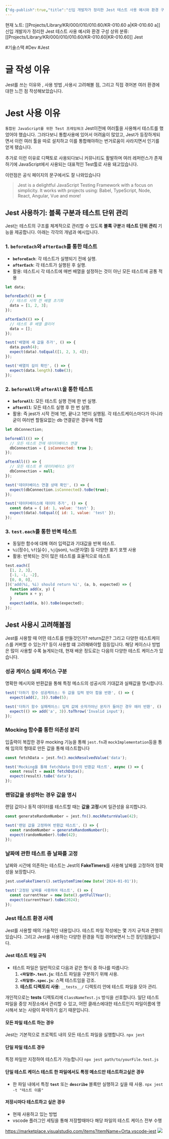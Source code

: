 ```yaml
---
{"dg-publish":true,"title":"신입 개발자가 정리한 Jest 테스트 사용 예시와 환경 구성","description":"Jest의 간단한 사용이유, 테스트 예시, 환경구성 등을 정리해보았습니다.","permalink":"/projects/library/kr/000/010/010-60/kr-010-60-a/","dgPassFrontmatter":true,"noteIcon":"0","created":"2024-11-21T13:40:57.805+09:00","updated":"2025-03-18T11:05:42.740+09:00"}
---
```


현재 노트: [[Projects/Library/KR/000/010/010.60/KR-010.60 a\|KR-010.60 a]] 신입 개발자가 정리한 Jest 테스트 사용 예시와 환경 구성
상위 분류: [[Projects/Library/KR/000/010/010.60/KR-010.60\|KR-010.60]] Jest

#기술스택 #Dev #Jest

# 글 작성 이유
Jest를 쓰는 이유와 , 사용 방법 ,사용시 고려해볼 점, 그리고 직접 겪어본 여러 환경에 대한 느낀 점 작성해보았습니다.


# Jest 사용 이유
`통합된 JavaScript를 위한 Test 프레임워크`
Jest이전에 여러툴을 사용해서 테스트를 했었어야 했습니다. 그러다보니 통합사용에 있어서 어려움이 많았고, Jest가 등장하게되면서 이런 여러 툴을 따로 설치하고 이를 통합해야하는 번거로움이 사라지면서 인기를 얻게 됐습니다.

추가로 이런 이유로 디팩토로 사용되다보니 커뮤니티도 활발하며 여러 레퍼런스가 존재하기에 JavaScript에서 사용되는 대표적인 Test툴로 사용 돼고있습니다.

이런점은 공식 페이지의 문구에서도 잘 나와있습니다
>Jest is a delightful JavaScript Testing Framework with a focus on simplicity.
It works with projects using: Babel, TypeScript, Node, React, Angular, Vue and more!


## Jest 사용하기: 블록 구분과 테스트 단위 관리
Jest는 테스트의 구조를 체계적으로 관리할 수 있도록 **블록 구분**과 **테스트 단위 관리** 기능을 제공합니다. 아래는 각각의 개념과 예시입니다.

### **1. `beforeEach`와 `afterEach`를 통한 테스트**
- **`beforeEach`**: 각 테스트가 실행되기 전에 실행.
- **`afterEach`**: 각 테스트가 실행된 후 실행.
- 활용: 테스트시 각 테스트에 매번 배열을 설정하는 것이 아닌  모든 테스트에 공통 적용
```js
let data;

beforeEach(() => {
  // 테스트 시작 전 배열 초기화
  data = [1, 2, 3];
});

afterEach(() => {
  // 테스트 후 배열 클리어
  data = [];
});

test('배열에 새 값을 추가', () => {
  data.push(4);
  expect(data).toEqual([1, 2, 3, 4]);
});

test('배열의 길이 확인', () => {
  expect(data.length).toBe(3);
});

```

### **2. `beforeAll`와 `afterAll`을 통한 테스트**
- **`beforeAll`**: 모든 테스트 실행 전에 한 번 실행.
- **`afterAll`**: 모든 테스트 실행 후 한 번 실행.
- 활용: 즉 jest가 시작 전에 1번, 끝나고 1번이 실행됨. 각 테스트케이스마다가 아니라
굳이 여러번 할필요없는 db 연결같은 경우에 적합
```js
let dbConnection;

beforeAll(() => {
  // 모든 테스트 전에 데이터베이스 연결
  dbConnection = { isConnected: true };
});

afterAll(() => {
  // 모든 테스트 후 데이터베이스 닫기
  dbConnection = null;
});

test('데이터베이스 연결 상태 확인', () => {
  expect(dbConnection.isConnected).toBe(true);
});

test('데이터베이스에 데이터 추가', () => {
  const data = { id: 1, value: 'test' };
  expect(data).toEqual({ id: 1, value: 'test' });
});

```

### **3. `test.each`를 통한 반복 테스트**
- 동일한 함수에 대해 여러 입력값과 기대값을 반복 테스트.
- `%i`(정수), `%f`(실수) , `%j`(json), `%s`(문자열) 등 다양한 표기 포맷 사용
- 활용: 반복되는 것이 많은 테스트를 효율적으로 테스트

```js
test.each([
  [1, 2, 3],
  [-1, -1, -2],
  [0, 0, 0],
])('add(%i, %i) should return %i', (a, b, expected) => {
  function add(x, y) {
    return x + y;
  }
  expect(add(a, b)).toBe(expected);
});
```


## Jest 사용시 고려해볼점
Jest를 사용할 때 어떤 테스트를 만들것인가? return값은? 그리고 다양한 테스트케이스를 커버할 수 있는가? 등이 사용할 떄 고려해봐야할 점등입니다.
해당 케이스나 방법은 많이 사용할 수록 늘게되는데, 현재 배운 정도로는 다음의 다양한 테스트 케이스가 있습니다.

### 성공 케이스 실패 케이스 구분
명확한 메시지와 반환값을 통해 특정 메소드의 성공시의 기대값과 실패값을 명시합니다.
```js
test('더하기 함수 성공케이스: 두 값을 입력 받아 합을 반환', () => {
  expect(add(2, 3)).toBe(5);

test('더하기 함수 실패케이스: 입력 값에 숫자가아닌 문자가 들어간 경우 에러 반환', () => {
  expect(() => add('a', 3)).toThrow('Invalid input');
});
```

### Mocking 함수를 통한 의존성 분리
입출력이 복잡한 경우 mocking 기능을 통해 `jest.fn`과 `mockImplementation`등을 통해 임의의 형태로 만든 값을 통해 테스트합니다
```js
const fetchData = jest.fn().mockResolvedValue('data');

test('Mocking을 통해 fetchData 함수의 반환값 테스트', async () => {
  const result = await fetchData();
  expect(result).toBe('data');
});
```

### 랜덤값을 생성하는 경우 값을 명시
랜덤 값이나 동적 데이터를 테스트할 때는 **값을 고정**시켜 일관성을 유지합니다.

```js
const generateRandomNumber = jest.fn().mockReturnValue(42);

test('랜덤 값을 고정하여 반환값 테스트', () => {
  const randomNumber = generateRandomNumber();
  expect(randomNumber).toBe(42);
});
```


### 날짜에 관한 테스트 중 날짜를 고정
날짜와 시간에 의존하는 테스트는 Jest의 **FakeTimers**를 사용해 날짜를 고정하여 정확성을 보장합니다.
```js
jest.useFakeTimers().setSystemTime(new Date('2024-01-01'));

test('고정된 날짜를 사용하여 테스트', () => {
  const currentYear = new Date().getFullYear();
  expect(currentYear).toBe(2024);
});

```


### Jest 테스트 환경 사례
Jest를 사용할 때의 기술적인 내용입니다. 테스트 파일 작성에는 몇 가지 규칙과 관행이 있습니다. 그리고 Jest를 사용하는 다양한 환경을 직접 겪어보면서 느낀 장단점들입니다.

#### Jest 테스트 파일 규칙
- 테스트 파일은 일반적으로 다음과 같은 형식 중 하나를 따릅니다:
    1. **`<파일명>.test.js`**: 테스트 파일을 구분하기 위해 사용.
    2. **`<파일명>.spec.js`**: 스펙 테스트임을 강조.
    3. **테스트 디렉토리 사용**: `__tests__/` 디렉토리 안에 테스트 파일을 모아 관리.

개인적으로는 __tests__ 디렉토리에 `ClassNameTest.js` 방식을 선호합니다. 일단 테스트 파일을 중앙 저장소에서 관리할 수 있고, 어떤 클래스에대한 테스트인지 파일이름에 명시해서 보는 사람이 파악하기 쉽기 때문입니다.


#### 모든 파일 테스트 하는 경우
Jest는 기본적으로 프로젝트 내의 모든 테스트 파일을 실행합니다.
	`npx jest`
	
#### 단일 파일 테스트 경우
특정 파일만 지정하여 테스트가 가능합니다
`npx jest path/to/yourFile.test.js`

#### 단일 테스트 케이스 테스트 한 파일에서도 특정 메소드만 테스트하고싶은 경우
- 한 파일 내에서 특정 **`test`** 또는 **`describe`** 블록만 실행하고 싶을 때 사용.
`npx jest -t "테스트 이름"`

#### 저장시마다 테스트하고 싶은 경우
- 현재 사용하고 있는 방법
- vscode 플러그인 세팅을 통해 저장할때마다 해당 파일의 테스트 케이스 전부 수행


https://marketplace.visualstudio.com/items?itemName=Orta.vscode-jest
![](https://github.com/jest-community/vscode-jest/raw/HEAD/images/v6-quick-start.png)
